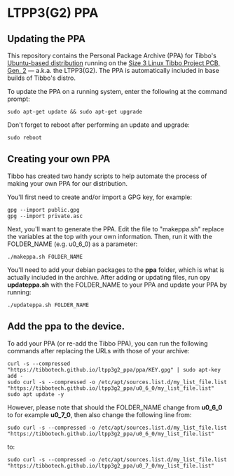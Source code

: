 # LTPP3(G2) PPA

## Updating the PPA
This repository contains the Personal Package Archive (PPA) for Tibbo's [Ubuntu-based distribution](https://tibbo.com/store/tps/ltpp3g2/ubuntu.html) running on the [Size 3 Linux Tibbo Project PCB, Gen. 2](https://tibbo.com/store/tps/ltpp3g2.html) — a.k.a. the LTPP3(G2).
The PPA is automatically included in base builds of Tibbo's distro.

To update the PPA on a running system, enter the following at the command prompt:
``` shell
sudo apt-get update && sudo apt-get upgrade
```

Don't forget to reboot after performing an update and upgrade:
``` shell
sudo reboot
```

## Creating your own PPA
Tibbo has created two handy scripts to help automate the process of making your own PPA for our distribution.

You'll first need to create and/or import a GPG key, for example:
``` shell
gpg --import public.gpg
gpg --import private.asc  
```

Next, you'll want to generate the PPA. Edit the file to "makeppa.sh" replace the variables at the top with your own information. Then, run it with the FOLDER_NAME (e.g. u0_6_0) as a parameter:
``` shell
./makeppa.sh FOLDER_NAME
```

You'll need to add your debian packages to the **ppa** folder, which is what is actually included in the archive.
After adding or updating files, run opy **updateppa.sh** with the FOLDER_NAME to your PPA and update your PPA by running:
``` shell
./updateppa.sh FOLDER_NAME
```

## Add the ppa to the device. 
To add your PPA (or re-add the Tibbo PPA), you can run the following commands after replacing the URLs with those of your archive:
```shell
curl -s --compressed "https://tibbotech.github.io/ltpp3g2_ppa/ppa/KEY.gpg" | sudo apt-key add -
sudo curl -s --compressed -o /etc/apt/sources.list.d/my_list_file.list "https://tibbotech.github.io/ltpp3g2_ppa/u0_6_0/my_list_file.list"
sudo apt update -y
```
However, please note that should the FOLDER_NAME change from **u0_6_0** to for example **u0_7_0**, then also change the following line
from:
```shell
sudo curl -s --compressed -o /etc/apt/sources.list.d/my_list_file.list "https://tibbotech.github.io/ltpp3g2_ppa/u0_6_0/my_list_file.list"
```
to:
```shell
sudo curl -s --compressed -o /etc/apt/sources.list.d/my_list_file.list "https://tibbotech.github.io/ltpp3g2_ppa/u0_7_0/my_list_file.list"
```
